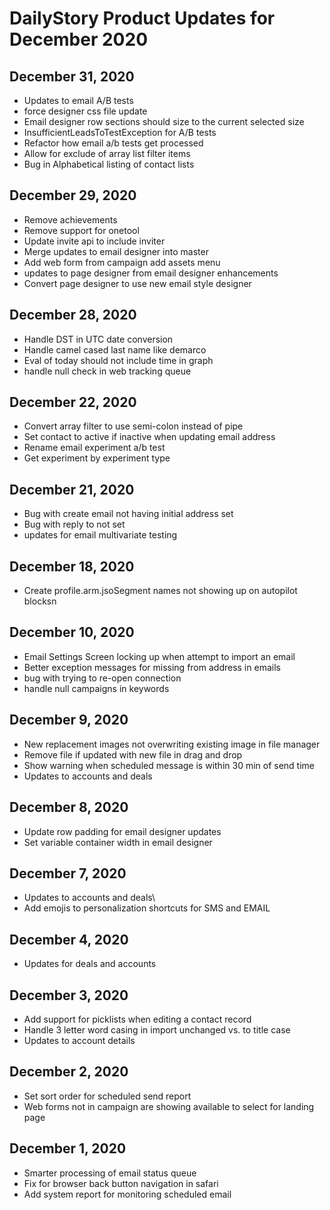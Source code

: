 # DailyStory Product Updates for December 2020
## December 31, 2020
* Updates to email A/B tests
* force designer css file update
* Email designer row sections should size to the current selected size
* InsufficientLeadsToTestException for A/B tests
* Refactor how email a/b tests get processed
* Allow for exclude of array list filter items
* Bug in Alphabetical listing of contact lists

## December 29, 2020
* Remove achievements
* Remove support for onetool
* Update invite api to include inviter
* Merge updates to email designer into master
* Add web form from campaign add assets menu
* updates to page designer from email designer enhancements
* Convert page designer to use new email style designer

## December 28, 2020
* Handle DST in UTC date conversion
* Handle camel cased last name like demarco
* Eval of today should not include time in graph
* handle null check in web tracking queue

## December 22, 2020
* Convert array filter to use semi-colon instead of pipe
* Set contact to active if inactive when updating email address
* Rename email experiment a/b test
* Get experiment by experiment type

## December 21, 2020
* Bug with create email not having initial address set
* Bug with reply to not set
* updates for email multivariate testing

## December 18, 2020
* Create profile.arm.jsoSegment names not showing up on autopilot blocksn

## December 10, 2020
* Email Settings Screen locking up when attempt to import an email
* Better exception messages for missing from address in emails
* bug with trying to re-open connection
* handle null campaigns in keywords

## December 9, 2020
* New replacement images not overwriting existing image in file manager
* Remove file if updated with new file in drag and drop
* Show warning when scheduled message is within 30 min of send time
* Updates to accounts and deals

## December 8, 2020
* Update row padding for email designer updates
* Set variable container width in email designer

## December 7, 2020
* Updates to accounts and deals\
* Add emojis to personalization shortcuts for SMS and EMAIL

## December 4, 2020
* Updates for deals and accounts

## December 3, 2020
* Add support for picklists when editing a contact record
* Handle 3 letter word casing in import unchanged vs. to title case
* Updates to account details

## December 2, 2020
* Set sort order for scheduled send report
* Web forms not in campaign are showing available to select for landing page

## December 1, 2020
* Smarter processing of email status queue
* Fix for browser back button navigation in safari
* Add system report for monitoring scheduled email
